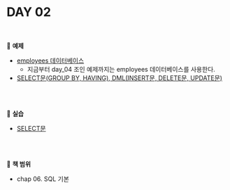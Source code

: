 # DAY 02

<br>

:milky_way: **예제**
- [employees 데이터베이스](./employees_db) 
    - 지금부터 day_04 조인 예제까지는 employees 데이터베이스를 사용한다.
- [SELECT문(GROUP BY, HAVING), DML(INSERT문, DELETE문, UPDATE문)](./day_02.sql)
<br>
<br>

:milky_way: **실습**
- [SELECT문](./day_02_practice.sql)

<br>
<br>

:milky_way: **책 범위**
- chap 06. SQL 기본